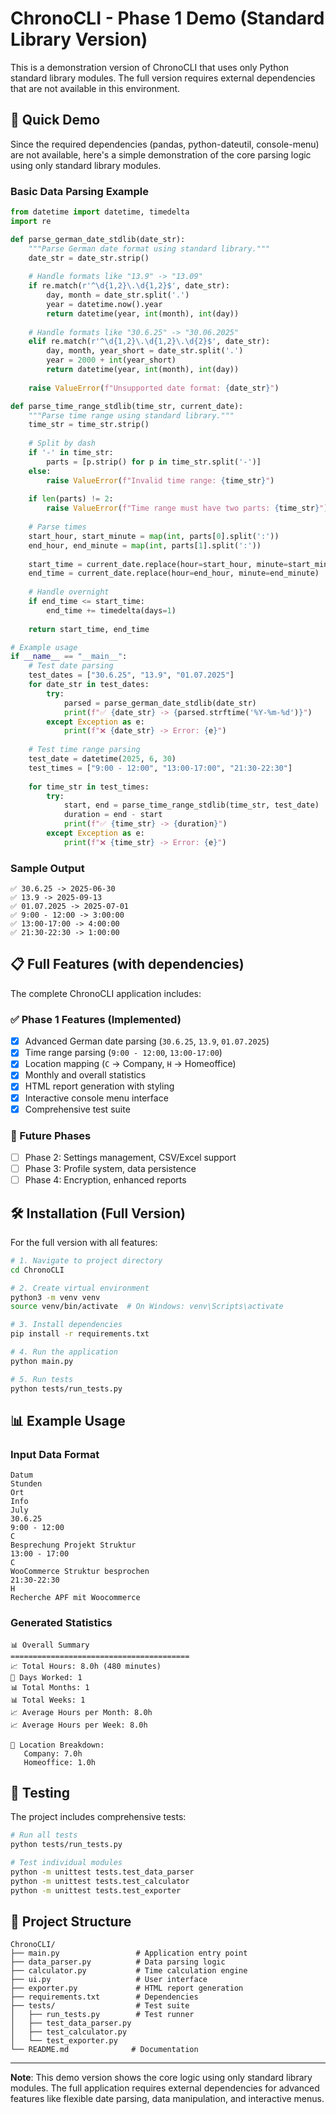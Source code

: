 # ChronoCLI - Phase 1 Demo (Standard Library Version)

This is a demonstration version of ChronoCLI that uses only Python standard library modules.
The full version requires external dependencies that are not available in this environment.

## 🚀 Quick Demo

Since the required dependencies (pandas, python-dateutil, console-menu) are not available,
here's a simple demonstration of the core parsing logic using only standard library modules.

### Basic Data Parsing Example

```python
from datetime import datetime, timedelta
import re

def parse_german_date_stdlib(date_str):
    """Parse German date format using standard library."""
    date_str = date_str.strip()
    
    # Handle formats like "13.9" -> "13.09"
    if re.match(r'^\d{1,2}\.\d{1,2}$', date_str):
        day, month = date_str.split('.')
        year = datetime.now().year
        return datetime(year, int(month), int(day))
    
    # Handle formats like "30.6.25" -> "30.06.2025"
    elif re.match(r'^\d{1,2}\.\d{1,2}\.\d{2}$', date_str):
        day, month, year_short = date_str.split('.')
        year = 2000 + int(year_short)
        return datetime(year, int(month), int(day))
    
    raise ValueError(f"Unsupported date format: {date_str}")

def parse_time_range_stdlib(time_str, current_date):
    """Parse time range using standard library."""
    time_str = time_str.strip()
    
    # Split by dash
    if '-' in time_str:
        parts = [p.strip() for p in time_str.split('-')]
    else:
        raise ValueError(f"Invalid time range: {time_str}")
    
    if len(parts) != 2:
        raise ValueError(f"Time range must have two parts: {time_str}")
    
    # Parse times
    start_hour, start_minute = map(int, parts[0].split(':'))
    end_hour, end_minute = map(int, parts[1].split(':'))
    
    start_time = current_date.replace(hour=start_hour, minute=start_minute)
    end_time = current_date.replace(hour=end_hour, minute=end_minute)
    
    # Handle overnight
    if end_time <= start_time:
        end_time += timedelta(days=1)
    
    return start_time, end_time

# Example usage
if __name__ == "__main__":
    # Test date parsing
    test_dates = ["30.6.25", "13.9", "01.07.2025"]
    for date_str in test_dates:
        try:
            parsed = parse_german_date_stdlib(date_str)
            print(f"✅ {date_str} -> {parsed.strftime('%Y-%m-%d')}")
        except Exception as e:
            print(f"❌ {date_str} -> Error: {e}")
    
    # Test time range parsing
    test_date = datetime(2025, 6, 30)
    test_times = ["9:00 - 12:00", "13:00-17:00", "21:30-22:30"]
    
    for time_str in test_times:
        try:
            start, end = parse_time_range_stdlib(time_str, test_date)
            duration = end - start
            print(f"✅ {time_str} -> {duration}")
        except Exception as e:
            print(f"❌ {time_str} -> Error: {e}")
```

### Sample Output

```
✅ 30.6.25 -> 2025-06-30
✅ 13.9 -> 2025-09-13
✅ 01.07.2025 -> 2025-07-01
✅ 9:00 - 12:00 -> 3:00:00
✅ 13:00-17:00 -> 4:00:00
✅ 21:30-22:30 -> 1:00:00
```

## 📋 Full Features (with dependencies)

The complete ChronoCLI application includes:

### ✅ Phase 1 Features (Implemented)
- [x] Advanced German date parsing (`30.6.25`, `13.9`, `01.07.2025`)
- [x] Time range parsing (`9:00 - 12:00`, `13:00-17:00`)
- [x] Location mapping (`C` → Company, `H` → Homeoffice)
- [x] Monthly and overall statistics
- [x] HTML report generation with styling
- [x] Interactive console menu interface
- [x] Comprehensive test suite

### 🔮 Future Phases
- [ ] Phase 2: Settings management, CSV/Excel support
- [ ] Phase 3: Profile system, data persistence
- [ ] Phase 4: Encryption, enhanced reports

## 🛠️ Installation (Full Version)

For the full version with all features:

```bash
# 1. Navigate to project directory
cd ChronoCLI

# 2. Create virtual environment
python3 -m venv venv
source venv/bin/activate  # On Windows: venv\Scripts\activate

# 3. Install dependencies
pip install -r requirements.txt

# 4. Run the application
python main.py

# 5. Run tests
python tests/run_tests.py
```

## 📊 Example Usage

### Input Data Format
```
Datum
Stunden
Ort
Info
July
30.6.25
9:00 - 12:00
C
Besprechung Projekt Struktur
13:00 - 17:00
C
WooCommerce Struktur besprochen
21:30-22:30
H
Recherche APF mit Woocommerce
```

### Generated Statistics
```
📊 Overall Summary
========================================
📈 Total Hours: 8.0h (480 minutes)
📅 Days Worked: 1
📊 Total Months: 1
📊 Total Weeks: 1
📈 Average Hours per Month: 8.0h
📈 Average Hours per Week: 8.0h

🏢 Location Breakdown:
   Company: 7.0h
   Homeoffice: 1.0h
```

## 🧪 Testing

The project includes comprehensive tests:

```bash
# Run all tests
python tests/run_tests.py

# Test individual modules
python -m unittest tests.test_data_parser
python -m unittest tests.test_calculator
python -m unittest tests.test_exporter
```

## 📁 Project Structure

```
ChronoCLI/
├── main.py                 # Application entry point
├── data_parser.py          # Data parsing logic
├── calculator.py           # Time calculation engine
├── ui.py                   # User interface
├── exporter.py             # HTML report generation
├── requirements.txt        # Dependencies
├── tests/                  # Test suite
│   ├── run_tests.py        # Test runner
│   ├── test_data_parser.py
│   ├── test_calculator.py
│   └── test_exporter.py
└── README.md              # Documentation
```

---

**Note**: This demo version shows the core logic using only standard library modules. 
The full application requires external dependencies for advanced features like 
flexible date parsing, data manipulation, and interactive menus.